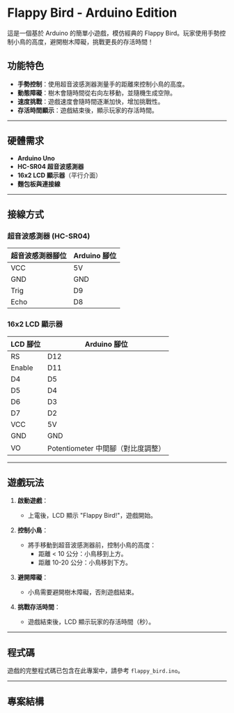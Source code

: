 # Flappy Bird - Arduino Edition

這是一個基於 Arduino 的簡單小遊戲，模仿經典的 Flappy Bird。玩家使用手勢控制小鳥的高度，避開樹木障礙，挑戰更長的存活時間！

## 功能特色
- **手勢控制**：使用超音波感測器測量手的距離來控制小鳥的高度。
- **動態障礙**：樹木會隨時間從右向左移動，並隨機生成空隙。
- **速度挑戰**：遊戲速度會隨時間逐漸加快，增加挑戰性。
- **存活時間顯示**：遊戲結束後，顯示玩家的存活時間。

---

## 硬體需求
- **Arduino Uno**
- **HC-SR04 超音波感測器**
- **16x2 LCD 顯示器**（平行介面）
- **麵包板與連接線**

---

## 接線方式
### 超音波感測器 (HC-SR04)
| 超音波感測器腳位 | Arduino 腳位 |
|------------------|--------------|
| VCC              | 5V           |
| GND              | GND          |
| Trig             | D9           |
| Echo             | D8           |

### 16x2 LCD 顯示器
| LCD 腳位 | Arduino 腳位 |
|----------|--------------|
| RS       | D12          |
| Enable   | D11          |
| D4       | D5           |
| D5       | D4           |
| D6       | D3           |
| D7       | D2           |
| VCC      | 5V           |
| GND      | GND          |
| VO       | Potentiometer 中間腳（對比度調整） |

---

## 遊戲玩法
1. **啟動遊戲**：
   - 上電後，LCD 顯示 "Flappy Bird!"，遊戲開始。

2. **控制小鳥**：
   - 將手移動到超音波感測器前，控制小鳥的高度：
     - 距離 < 10 公分：小鳥移到上方。
     - 距離 10-20 公分：小鳥移到下方。

3. **避開障礙**：
   - 小鳥需要避開樹木障礙，否則遊戲結束。

4. **挑戰存活時間**：
   - 遊戲結束後，LCD 顯示玩家的存活時間（秒）。

---

## 程式碼
遊戲的完整程式碼已包含在此專案中，請參考 `flappy_bird.ino`。

---

## 專案結構